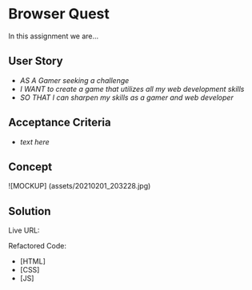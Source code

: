 # Browser Quest

In this assignment we are... 

## User Story

* _AS A Gamer seeking a challenge_
* _I WANT to create a game that utilizes all my web development skills_
* _SO THAT I can sharpen my skills as a gamer and web developer_

## Acceptance Criteria

* _text here_

## Concept
![MOCKUP] (assets/20210201_203228.jpg)

## Solution

Live URL:

Refactored Code:
* [HTML] 
* [CSS] 
* [JS] 

